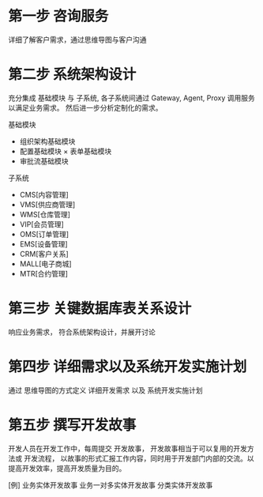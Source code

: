 # 第一步 咨询服务
详细了解客户需求，通过思维导图与客户沟通

# 第二步 系统架构设计
充分集成 基础模块 与 子系统, 各子系统间通过 Gateway, Agent, Proxy 调用服务以满足业务需求。 然后进一步分析定制化的需求。

基础模块
* 组织架构基础模块 
* 配置基础模块
× 表单基础模块
* 审批流基础模块

子系统
- CMS[内容管理] 
- VMS[供应商管理] 
- WMS[仓库管理] 
- VIP[会员管理] 
- OMS[订单管理]
- EMS[设备管理]
- CRM[客户关系]
- MALL[电子商城]
- MTR[合约管理]

# 第三步 关键数据库表关系设计
 响应业务需求， 符合系统架构设计，并展开讨论
 
# 第四步 详细需求以及系统开发实施计划
通过 思维导图的方式定义 详细开发需求 以及 系统开发实施计划

# 第五步 撰写开发故事
开发人员在开发工作中，每周提交 开发故事， 开发故事相当于可以复用的开发方法或 开发流程， 以故事的形式汇报工作内容，同时用于开发部门内部的交流。以提高开发效率，提高开发质量为目的。

[例] 业务实体开发故事   业务一对多实体开发故事  分类实体开发故事



